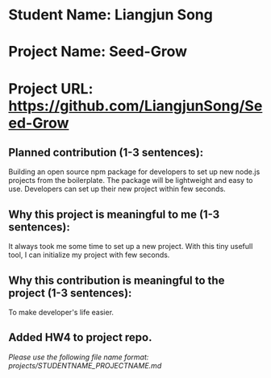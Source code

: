 # Student Name: Liangjun Song
# Project Name: Seed-Grow
# Project URL: https://github.com/LiangjunSong/Seed-Grow

## Planned contribution (1-3 sentences):
Building an open source npm package for developers to set up new node.js projects from the boilerplate. The package will be lightweight and easy to use. Developers can set up their new project within few seconds.

## Why this project is meaningful to me (1-3 sentences):
It always took me some time to set up a new project. With this tiny usefull tool, I can initialize my project with few seconds.

## Why this contribution is meaningful to the project (1-3 sentences):
To make developer's life easier.

## Added HW4 to project repo.

*Please use the following file name format: projects/STUDENTNAME_PROJECTNAME.md*
